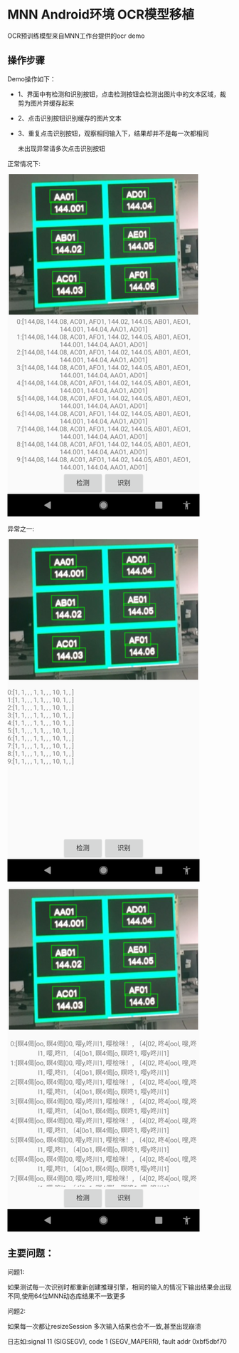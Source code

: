 # MNN Android环境 OCR模型移植

OCR预训练模型来自MNN工作台提供的ocr demo

## 操作步骤

Demo操作如下：

- 1、界面中有检测和识别按钮，点击检测按钮会检测出图片中的文本区域，裁剪为图片并缓存起来
- 2、点击识别按钮识别缓存的图片文本
- 3、重复点击识别按钮，观察相同输入下，结果却并不是每一次都相同
  
    未出现异常请多次点击识别按钮
 
 正常情况下:
 
 ![正常](Screenshots/screen1.png)
 
 异常之一:
 
 ![异常1](Screenshots/screen2.png)
 
 ![异常2](Screenshots/screen3.png)
 
 ## 主要问题：
 
 问题1:
 
 如果测试每一次识别时都重新创建推理引擎，相同的输入的情况下输出结果会出现不同,使用64位MNN动态库结果不一致更多
 
 问题2:
 
 如果每一次都让resizeSession 多次输入结果也会不一致,甚至出现崩溃
 
 日志如:signal 11 (SIGSEGV), code 1 (SEGV_MAPERR), fault addr 0xbf5dbf70
      